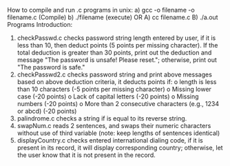 How to compile and run .c programs in unix:
a)	gcc -o filename -o filename.c (Compile)
b)	./filename (execute)
OR
A)	cc filename.c
B)	./a.out
Programs Introduction:
1)	checkPasswd.c checks password string length entered by user, if it is less than 10, then deduct points (5 points per missing character). If the total deduction is greater than 30 points, print out the deduction and message "The password is unsafe! Please reset."; otherwise, print out "The password is safe."
2)	checkPasswd2.c checks password string and print above messages based on above deduction criteria, it deducts points if:
    o	length is less than 10 characters (-5 points per missing character)
    o	Missing lower case (-20 points)
    o	Lack of capital letters (-20 points)
    o	Missing numbers (-20 points)
    o	More than 2 consecutive characters (e.g., 1234 or abcd) (-20 points)
3)	palindrome.c checks a string if is equal to its reverse string.
4)	swapNum.c reads 2 sentences, and swaps their numeric characters without use of third variable (note: keep lengths of sentences identical)
5)	displayCountry.c checks entered international dialing code, if it is present in its record, it will display corresponding country; otherwise, let the user know that it is not present in the record.
